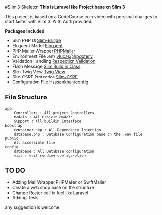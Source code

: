 #Slim 3 Skeleton 
**This is Laravel like Project base on Slim 3**

This project is based on a CodeCourse.com video with personal changes to start faster with Slim 3.
With Auth provided.

**Packages Included**
- Slim PHP DI  [Slim-Bridge](https://github.com/PHP-DI/Slim-Bridge)
- Eloquent Model  [Eloquent](https://github.com/illuminate/database)
- PHP Mailer Wrapper  [PHPMailer](https://github.com/PHPMailer/PHPMailer)
- Environment File .env [vlucas/phpdotenv](https://github.com/vlucas/phpdotenv)
- Validation Handling [Respection Validation](https://github.com/Respect/Validation)
- Flash Message [Slim Build in Class](https://github.com/slimphp/Slim-Flash)
- Slim Twig View [Twig-View](https://github.com/slimphp/Twig-View)
- Slim CSRF Protection [Slim-CSRF](https://github.com/slimphp/Slim-Csrf)
- Configuration File [Hassankhan/config](https://github.com/hassankhan/config)

## File Structure
    app
        Controllers : All project Controllers
        Models : All Project Models
        Support : All buildin Interface
    boostrap
        container.php : All Dependency Injection
        database.php : Database Configuration base on the .env file
    public
        All accessible file
    config
        database : All Database configuration
        mail : mail sending configuration
   
## TO DO
- Adding Mail Wrapper PHPMailer or SwiftMailer
- Create a web shop base on the structure
- Change Router call to feel like Laravel
- Adding Tests

any suggestion is welcome